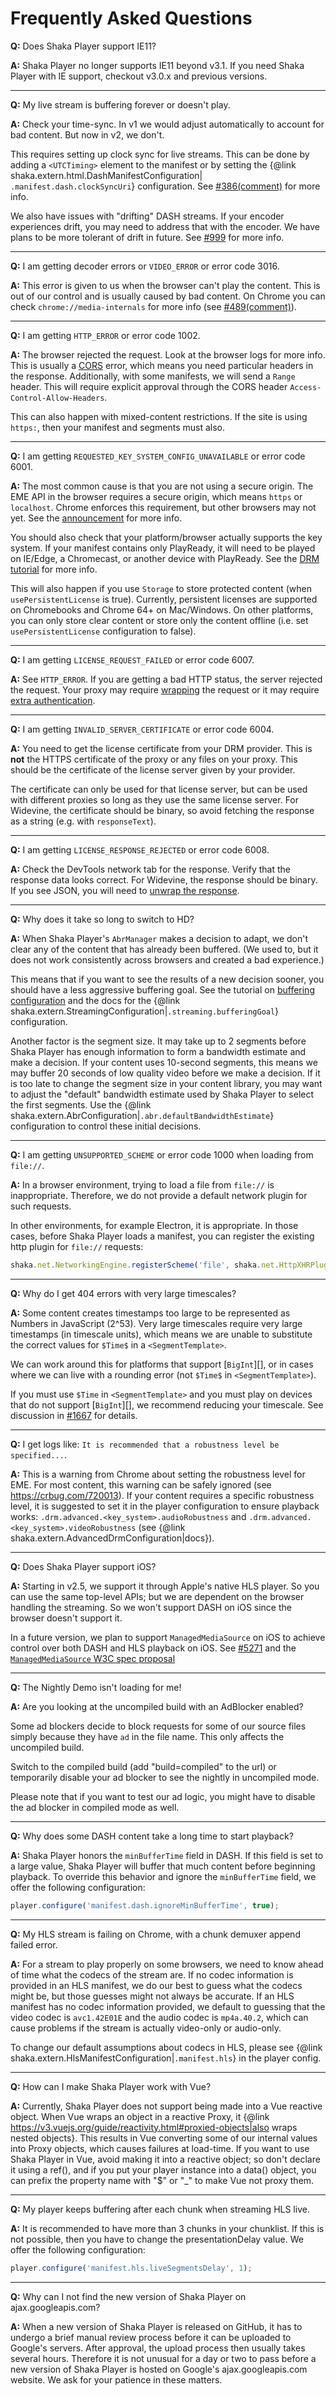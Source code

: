 # Frequently Asked Questions

**Q:** Does Shaka Player support IE11?

**A:** Shaka Player no longer supports IE11 beyond v3.1. If you need Shaka
Player with IE support, checkout v3.0.x and previous versions.

<hr>

**Q:** My live stream is buffering forever or doesn't play.

**A:** Check your time-sync.  In v1 we would adjust automatically to account for
bad content.  But now in v2, we don't.

This requires setting up clock sync for live streams.  This can be done by
adding a `<UTCTiming>` element to the manifest or by setting the
{@link shaka.extern.html.DashManifestConfiguration|
`.manifest.dash.clockSyncUri`} configuration. See [#386(comment)][386] 
for more info.

We also have issues with "drifting" DASH streams.  If your encoder experiences
drift, you may need to address that with the encoder.  We have plans to be
more tolerant of drift in future.  See [#999][999] for more info.

<hr>

**Q:** I am getting decoder errors or `VIDEO_ERROR` or error code 3016.

**A:** This error is given to us when the browser can't play the content.  This
is out of our control and is usually caused by bad content.  On Chrome you can
check `chrome://media-internals` for more info (see [#489(comment)][489]).

<hr>

**Q:** I am getting `HTTP_ERROR` or error code 1002.

**A:** The browser rejected the request.  Look at the browser logs for more
info.  This is usually a [CORS][] error, which means you need particular
headers in the response.  Additionally, with some manifests, we will send a
`Range` header.  This will require explicit approval through the CORS header
`Access-Control-Allow-Headers`.

This can also happen with mixed-content restrictions.  If the site is using
`https:`, then your manifest and segments must also.

<hr>

**Q:** I am getting `REQUESTED_KEY_SYSTEM_CONFIG_UNAVAILABLE` or error code
6001.

**A:** The most common cause is that you are not using a secure origin.  The
EME API in the browser requires a secure origin, which means `https` or
`localhost`.  Chrome enforces this requirement, but other browsers may not yet.
See the [announcement][eme_https] for more info.

You should also check that your platform/browser actually supports the key
system.  If your manifest contains only PlayReady, it will need to be played on
IE/Edge, a Chromecast, or another device with PlayReady.
See the [DRM tutorial][drm_tutorial] for more info.

This will also happen if you use `Storage` to store protected content (when
`usePersistentLicense` is true).  Currently, persistent licenses are supported
on Chromebooks and Chrome 64+ on Mac/Windows.  On other platforms, you can only
store clear content or store only the content offline (i.e. set
`usePersistentLicense` configuration to false).

<hr>

**Q:** I am getting `LICENSE_REQUEST_FAILED` or error code 6007.

**A:** See `HTTP_ERROR`.  If you are getting a bad HTTP status, the server
rejected the request.  Your proxy may require [wrapping][wrapping] the request
or it may require [extra authentication][auth].

<hr>

**Q:** I am getting `INVALID_SERVER_CERTIFICATE` or error code 6004.

**A:** You need to get the license certificate from your DRM provider.  This is
**not** the HTTPS certificate of the proxy or any files on your proxy.  This
should be the certificate of the license server given by your provider.

The certificate can only be used for that license server, but can be used with
different proxies so long as they use the same license server.  For Widevine,
the certificate should be binary, so avoid fetching the response as a string
(e.g. with `responseText`).

<hr>

**Q:** I am getting `LICENSE_RESPONSE_REJECTED` or error code 6008.

**A:** Check the DevTools network tab for the response.  Verify that the
response data looks correct.  For Widevine, the response should be binary.  If
you see JSON, you will need to [unwrap the response][wrapping].

<hr>

**Q:** Why does it take so long to switch to HD?

**A:** When Shaka Player's `AbrManager` makes a decision to adapt, we don't
clear any of the content that has already been buffered.  (We used to, but it
does not work consistently across browsers and created a bad experience.)

This means that if you want to see the results of a new decision sooner, you
should have a less aggressive buffering goal.  See the tutorial on [buffering
configuration][buffering] and the docs for the {@link 
shaka.extern.StreamingConfiguration|`.streaming.bufferingGoal`} configuration.

Another factor is the segment size.  It may take up to 2 segments before Shaka
Player has enough information to form a bandwidth estimate and make a decision.
If your content uses 10-second segments, this means we may buffer 20 seconds
of low quality video before we make a decision.  If it is too late to change
the segment size in your content library, you may want to adjust the "default"
bandwidth estimate used by Shaka Player to select the first segments.  Use the
{@link shaka.extern.AbrConfiguration|`.abr.defaultBandwidthEstimate`} 
configuration to control these initial decisions.

<hr>

**Q:** I am getting `UNSUPPORTED_SCHEME` or error code 1000 when loading from
`file://`.

**A:** In a browser environment, trying to load a file from `file://` is
inappropriate. Therefore, we do not provide a default network plugin for such
requests.

In other environments, for example Electron, it is appropriate.
In those cases, before Shaka Player loads a manifest, you can register the
existing http plugin for `file://` requests:
```js
shaka.net.NetworkingEngine.registerScheme('file', shaka.net.HttpXHRPlugin.parse);
```

<hr>

**Q:** Why do I get 404 errors with very large timescales?

**A:** Some content creates timestamps too large to be represented as Numbers
in JavaScript (2^53).  Very large timescales require very large timestamps (in
timescale units), which means we are unable to substitute the correct values
for `$Time$` in a `<SegmentTemplate>`.

We can work around this for platforms that support [`BigInt`][], or in cases
where we can live with a rounding error (not `$Time$` in `<SegmentTemplate>`).

If you must use `$Time` in `<SegmentTemplate>` and you must play on devices
that do not support [`BigInt`][], we recommend reducing your timescale.
See discussion in [#1667][1667] for details.

<hr>

**Q:** I get logs like: `It is recommended that a robustness level be
specified...`.

**A:** This is a warning from Chrome about setting the robustness level for EME.
For most content, this warning can be safely ignored (see
<https://crbug.com/720013>).  If your content requires a specific robustness
level, it is suggested to set it in the player configuration to ensure playback
works: `.drm.advanced.<key_system>.audioRobustness` and
`.drm.advanced.<key_system>.videoRobustness` (see {@link 
shaka.extern.AdvancedDrmConfiguration|docs}).

<hr>

**Q:** Does Shaka Player support iOS?

**A:** Starting in v2.5, we support it through Apple's native HLS player.  So
you can use the same top-level APIs; but we are dependent on the browser
handling the streaming.  So we won't support DASH on iOS since the browser
doesn't support it.

In a future version, we plan to support `ManagedMediaSource` on iOS to achieve
control over both DASH and HLS playback on iOS.  See [#5271][] and the
[`ManagedMediaSource` W3C spec proposal][]

<hr>

**Q:** The Nightly Demo isn't loading for me!

**A:** Are you looking at the uncompiled build with an AdBlocker enabled?

Some ad blockers decide to block requests for some of our source files simply
because they have `ad` in the file name. This only affects the uncompiled
build.

Switch to the compiled build (add "build=compiled" to the url) or temporarily
disable your ad blocker to see the nightly in uncompiled mode.

Please note that if you want to test our ad logic, you might have to disable
the ad blocker in compiled mode as well.

<hr>

**Q:** Why does some DASH content take a long time to start playback?

**A:** Shaka Player honors the `minBufferTime` field in DASH.  If this field is
set to a large value, Shaka Player will buffer that much content before
beginning playback.  To override this behavior and ignore the `minBufferTime`
field, we offer the following configuration:

```js
player.configure('manifest.dash.ignoreMinBufferTime', true);
```

<hr>

**Q:** My HLS stream is failing on Chrome, with a chunk demuxer append failed
error.

**A:** For a stream to play properly on some browsers, we need to know ahead of
time what the codecs of the stream are.  If no codec information is provided in
an HLS manifest, we do our best to guess what the codecs might be, but those
guesses might not always be accurate.  If an HLS manifest has no codec
information provided, we default to guessing that the video codec is
`avc1.42E01E` and the audio codec is `mp4a.40.2`, which can cause problems if
the stream is actually video-only or audio-only.

To change our default assumptions about codecs in HLS, please see
{@link shaka.extern.HlsManifestConfiguration|`.manifest.hls`} in the player
config.

<hr>

**Q:** How can I make Shaka Player work with Vue?

**A:** Currently, Shaka Player does not support being made into a Vue reactive
object. When Vue wraps an object in a reactive Proxy, it
{@link https://v3.vuejs.org/guide/reactivity.html#proxied-objects|also wraps
nested objects}. This results in Vue converting some of our internal values into
Proxy objects, which causes failures at load-time.
If you want to use Shaka Player in Vue, avoid making it into a reactive object;
so don't declare it using a ref(), and if you put your player instance into a
data() object, you can prefix the property name with "$" or "_" to make Vue not
proxy them.

<hr>

**Q:** My player keeps buffering after each chunk when streaming HLS live.

**A:** It is recommended to have more than 3 chunks in your chunklist. If this
is not possible, then you have to change the presentationDelay value. We offer
the following configuration:

```js
player.configure('manifest.hls.liveSegmentsDelay', 1);
```

<hr>

**Q:** Why can I not find the new version of Shaka Player on
ajax.googleapis.com?

**A:** When a new version of Shaka Player is released on GitHub, it has to
undergo a brief manual review process before it can be uploaded to Google's
servers. After approval, the upload process then usually takes several hours.
Therefore it is not unusual for a day or two to pass before a new version of
Shaka Player is hosted on Google's ajax.googleapis.com website. We ask for your
patience in these matters.


[386]: https://github.com/shaka-project/shaka-player/issues/386#issuecomment-227898001
[489]: https://github.com/shaka-project/shaka-player/issues/489#issuecomment-240466224
[743]: https://github.com/shaka-project/shaka-player/issues/743
[887]: https://github.com/shaka-project/shaka-player/issues/887
[999]: https://github.com/shaka-project/shaka-player/issues/999
[1667]: https://github.com/shaka-project/shaka-player/issues/1667
[#5271]: https://github.com/shaka-project/shaka-player/issues/5271
[BigInt]: https://caniuse.com/bigint
[CORS]: https://developer.mozilla.org/en-US/docs/Web/HTTP/Access_control_CORS
[`ManagedMediaSource` W3C spec proposal]: https://github.com/w3c/media-source/issues/320
[Shaka Player Embedded]: https://github.com/shaka-project/shaka-player-embedded
[auth]: https://shaka-player-demo.appspot.com/docs/api/tutorial-license-server-auth.html
[buffering]: https://shaka-player-demo.appspot.com/docs/api/tutorial-network-and-buffering-config.html
[drm_tutorial]: https://shaka-player-demo.appspot.com/docs/api/tutorial-drm-config.html
[eme_https]: https://sites.google.com/a/chromium.org/dev/Home/chromium-security/deprecating-powerful-features-on-insecure-origins
[wrapping]: https://shaka-player-demo.appspot.com/docs/api/tutorial-license-wrapping.html
[including mux.js]: https://github.com/shaka-project/shaka-player/blob/967f3399/demo/index.html#L39
